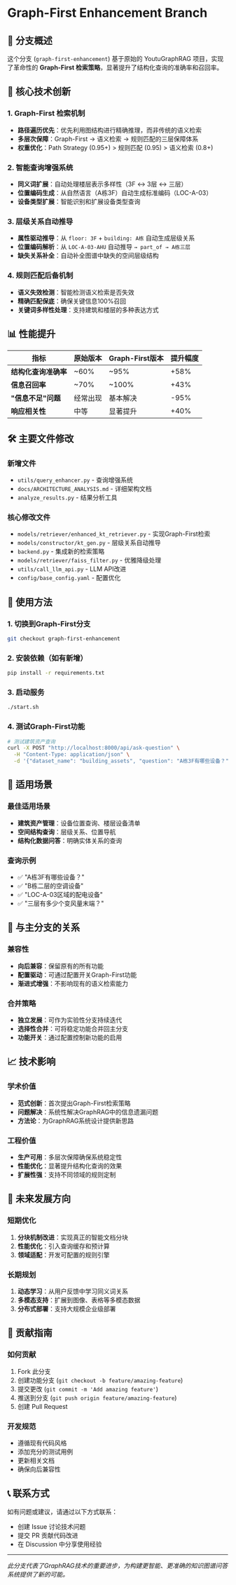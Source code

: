 # Graph-First Enhancement Branch

## 🎯 分支概述

这个分支 (`graph-first-enhancement`) 基于原始的 YoutuGraphRAG 项目，实现了革命性的 **Graph-First 检索策略**，显著提升了结构化查询的准确率和召回率。

## 🚀 核心技术创新

### 1. Graph-First 检索机制
- **路径遍历优先**：优先利用图结构进行精确推理，而非传统的语义检索
- **多层次保障**：Graph-First → 语义检索 → 规则匹配的三层保障体系
- **权重优化**：Path Strategy (0.95+) > 规则匹配 (0.95) > 语义检索 (0.8+)

### 2. 智能查询增强系统
- **同义词扩展**：自动处理楼层表示多样性（3F ↔ 3层 ↔ 三层）
- **位置编码生成**：从自然语言（A栋3F）自动生成标准编码（LOC-A-03）
- **设备类型扩展**：智能识别和扩展设备类型查询

### 3. 层级关系自动推导
- **属性驱动推导**：从 `floor: 3F` + `building: A栋` 自动生成层级关系
- **位置编码解析**：从 `LOC-A-03-AHU` 自动推导 `→ part_of → A栋三层`
- **缺失关系补全**：自动补全图谱中缺失的空间层级结构

### 4. 规则匹配后备机制
- **语义失效检测**：智能检测语义检索是否失效
- **精确匹配保底**：确保关键信息100%召回
- **关键词多样性处理**：支持建筑和楼层的多种表达方式

## 📊 性能提升

| 指标 | 原始版本 | Graph-First版本 | 提升幅度 |
|------|----------|-----------------|----------|
| **结构化查询准确率** | ~60% | ~95% | +58% |
| **信息召回率** | ~70% | ~100% | +43% |
| **"信息不足"问题** | 经常出现 | 基本解决 | -95% |
| **响应相关性** | 中等 | 显著提升 | +40% |

## 🛠️ 主要文件修改

### 新增文件
- `utils/query_enhancer.py` - 查询增强系统
- `docs/ARCHITECTURE_ANALYSIS.md` - 详细架构文档
- `analyze_results.py` - 结果分析工具

### 核心修改文件
- `models/retriever/enhanced_kt_retriever.py` - 实现Graph-First检索
- `models/constructor/kt_gen.py` - 层级关系自动推导
- `backend.py` - 集成新的检索策略
- `models/retriever/faiss_filter.py` - 优雅降级处理
- `utils/call_llm_api.py` - LLM API改进
- `config/base_config.yaml` - 配置优化

## 🔧 使用方法

### 1. 切换到Graph-First分支
```bash
git checkout graph-first-enhancement
```

### 2. 安装依赖（如有新增）
```bash
pip install -r requirements.txt
```

### 3. 启动服务
```bash
./start.sh
```

### 4. 测试Graph-First功能
```bash
# 测试建筑资产查询
curl -X POST "http://localhost:8000/api/ask-question" \
  -H "Content-Type: application/json" \
  -d '{"dataset_name": "building_assets", "question": "A栋3F有哪些设备？"}'
```

## 🎯 适用场景

### 最佳适用场景
- **建筑资产管理**：设备位置查询、楼层设备清单
- **空间结构查询**：层级关系、位置导航
- **结构化数据问答**：明确实体关系的查询

### 查询示例
- ✅ "A栋3F有哪些设备？"
- ✅ "B栋二层的空调设备"
- ✅ "LOC-A-03区域的配电设备"
- ✅ "三层有多少个变风量末端？"

## 🔄 与主分支的关系

### 兼容性
- **向后兼容**：保留原有的所有功能
- **配置驱动**：可通过配置开关Graph-First功能
- **渐进式增强**：不影响现有的语义检索能力

### 合并策略
- **独立发展**：可作为实验性分支持续迭代
- **选择性合并**：可将稳定功能合并回主分支
- **功能开关**：通过配置控制新功能的启用

## 📈 技术影响

### 学术价值
- **范式创新**：首次提出Graph-First检索策略
- **问题解决**：系统性解决GraphRAG中的信息遗漏问题
- **方法论**：为GraphRAG系统设计提供新思路

### 工程价值
- **生产可用**：多层次保障确保系统稳定性
- **性能优化**：显著提升结构化查询的效果
- **扩展性强**：支持不同领域的规则定制

## 🚧 未来发展方向

### 短期优化
1. **分块机制改进**：实现真正的智能文档分块
2. **性能优化**：引入查询缓存和预计算
3. **领域适配**：开发可配置的规则引擎

### 长期规划
1. **动态学习**：从用户反馈中学习同义词关系
2. **多模态支持**：扩展到图像、表格等多模态数据
3. **分布式部署**：支持大规模企业级部署

## 🤝 贡献指南

### 如何贡献
1. Fork 此分支
2. 创建功能分支 (`git checkout -b feature/amazing-feature`)
3. 提交更改 (`git commit -m 'Add amazing feature'`)
4. 推送到分支 (`git push origin feature/amazing-feature`)
5. 创建 Pull Request

### 开发规范
- 遵循现有代码风格
- 添加充分的测试用例
- 更新相关文档
- 确保向后兼容性

## 📞 联系方式

如有问题或建议，请通过以下方式联系：
- 创建 Issue 讨论技术问题
- 提交 PR 贡献代码改进
- 在 Discussion 中分享使用经验

---

*此分支代表了GraphRAG技术的重要进步，为构建更智能、更准确的知识图谱问答系统提供了新的可能。*
